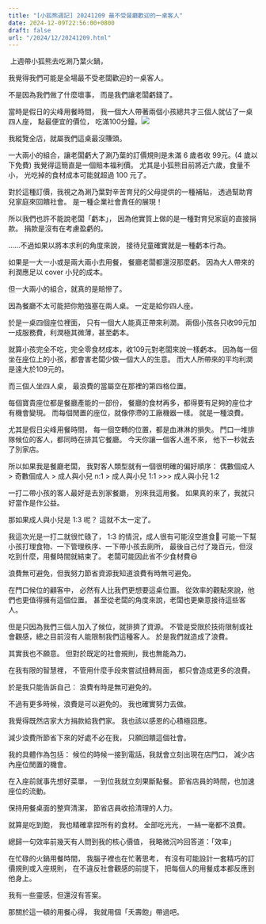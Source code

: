 ```yaml
---
title: "[小狐熊週記] 20241209 最不受餐廳歡迎的一桌客人"
date: 2024-12-09T22:56:00+0800
draft: false
url: "/2024/12/20241209.html"
---
```


 上週帶小狐熊去吃涮乃葉火鍋，

我覺得我們可能是全場最不受老闆歡迎的一桌客人。

不是因為我們做了什麼壞事，
而是我們讓老闆虧錢了。

當時是假日的尖峰用餐時間，
我一個大人帶著兩個小孩總共才三個人就佔了一桌四人座，
點最便宜的價位，
吃滿100分鐘。![]($https://blogger.googleusercontent.com/img/a/AVvXsEjvXRzzXzECPbHPfpVZr3b3IjSv2Ke6uhW88VzQrqoNL7pctgq9oLHZEoQyJI6-KfY2pNoPSY4aahkBCrrw-9Y5_ppgLcSBS4e4TMyBihuQdwsDrhc728xQzoHmhR-deMNwc1evDgrzAXPD1wCQfbG_DbVx9DnYTS3IYoHNYavpcmA1uqajYc1AJgZUBGA)


我縱覽全店，就屬我們這桌最沒賺頭。

一大兩小的組合，讓老闆虧大了涮乃葉的訂價規則是未滿 6 歲者收 99元。(4 歲以下免費)
我覺得這簡直是一個賠本福利價。
尤其是小狐熊目前將近六歲，食量不小，
光吃掉的食材成本可能就超過 100 元了。

對於這種訂價，我視之為涮乃葉對辛苦育兒的父母提供的一種補貼，
透過幫助育兒家庭來回饋社會。
是一種企業社會責任的展現！

所以我們也許不能說老闆「虧本」，
因為他實質上做的是一種對育兒家庭的直接捐款。
捐款是沒有在考慮盈虧的。

……不過如果以將本求利的角度來說，
接待兒童確實就是一種虧本行為。

如果是一大一小或是兩大兩小去用餐，
餐廳老闆都還沒那麼虧。
因為大人帶來的利潤應足以 cover 小兒的成本。

但一大兩小的組合，就真的是賠慘了。

因為餐廳不太可能把你勉強塞在兩人桌。
一定是給你四人座。

於是一桌四個座位裡面，
只有一個大人能真正帶來利潤。
兩個小孩各只收99元加一成服務費，利潤極其微薄，甚至虧本。

就算小孩完全不吃，完全零食材成本，收109元對老闆來說一樣虧本。
因為每一個坐在座位上的小孩，都會害老闆少做一個大人的生意。
而大人所帶來的平均利潤是遠大於109元的。

而三個人坐四人桌，
最浪費的當屬空在那裡的第四格位置。

每個寶貴座位都是餐廳產能的一部份，
餐廳的食材再多，都得要有足夠的座位才有機會變現。
而每個閒置的座位，就像停滯的工廠機器一樣。
就是一種浪費。

尤其是假日尖峰用餐時間，
每一個空轉的位置，都是血淋淋的損失。
門口一堆排隊候位的客人，都同時在排其它餐廳。
今天你讓一個客人進不來，
他下一秒就去了別家店。

所以如果我是餐廳老闆，
我對客人類型就有一個很明確的偏好順序：
偶數個成人 > 奇數個成人 > 成人與小兒 n:1 > 成人與小兒 1:1 >>> 成人與小兒 1:2

一打二帶小孩的客人最好是去別家餐廳，
別來我這用餐。
如果真的來了，我就只好當作是作公益。

那如果成人與小兒是 1:3 呢？
這就不太一定了。

我這次光是一打二就很忙碌了，
1:3 的情況，成人很有可能沒空進食🤣
可能一下幫小孩打理食物、一下管理秩序、一下帶小孩去廁所，
最後自己付了幾百元，但沒吃到什麼，用餐時間就結束了。
老闆可能因此省不少食材費😆

浪費無可避免，但我努力節省資源我知道浪費有時無可避免。

在門口候位的顧客中，
必然有人比我們更想要這桌位置。
從效率的觀點來說，他們也更值得擁有這個位置。
甚至從老闆的角度來說，老闆也更樂意接待這些客人。

但是只因為我們三個人加入了候位，就排擠了資源。
不管是受限於技術限制或社會觀感，總之目前沒有人能限制我們這種客人。
於是我們就造成了浪費。

其實我也不願意。
但對於既定的社會規則，我也無能為力。

在我有限的智慧裡，
不管用什麼手段來嘗試扭轉局面，
都只會造成更多的浪費。

於是我只能告訴自己：
浪費有時是無可避免的。

不過有更多時候，浪費是可以避免的。
我也確實努力去做。

我覺得既然店家大方捐款給我們家。
我也該以感恩的心積極回應。

減少浪費所節省下來的好處不必在我，
只願回饋這個社會。

我的具體作為包括：
候位的時候一接到電話，我就會立刻出現在店門口，
減少店內座位閒置的機會。

在入座前就事先想好菜單，
一到位我就立刻果斷點餐。
節省店員的時間，也加速座位的流動。

保持用餐桌面的整齊清潔，
節省店員收拾清理的人力。

就算是吃到飽，
我也精確拿捏所有的食材。
全部吃光光，
一絲一毫都不浪費。

總歸一句效率前幾天有人問到我的核心價值，
我略微沉吟回答道：「效率」

在忙碌的火鍋用餐時間，
我腦子裡也在忙著思考，
有沒有可能設計一套精巧的訂價規則或入座規則，
在不違反社會觀感的前提下，
把每個人的用餐成本都反應到他身上。

我有一些靈感，但還沒有答案。

那關於這一頓的用餐心得，
我就用個「夭壽飽」帶過吧。


